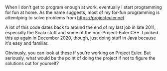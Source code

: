 When I don't get to program enough at work, eventually I start programming
for fun at home. As the name suggests, most of my for-fun programming is
attemtping to solve problems from https://projecteuler.net.

A lot of this code dates back to around the end of my last job in late 2011,
especially the Scala stuff and some of the non-Project-Euler C++. I picked
this up again in December 2020, though, just doing stuff in Java because it's
easy and familiar.

Obviously, you can look at these if you're working on Project Euler.  But
seriously, what would be the point of doing the project if not to figure the
solutions out for yourself?
